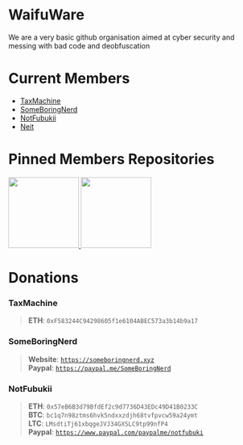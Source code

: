 # WaifuWare
We are a very basic github organisation aimed at cyber security and messing with bad code and deobfuscation

# Current Members
<ul>
    <li><a href="https://github.com/TaxMachine">TaxMachine</a></li>
    <li><a href="https://github.com/SomeBoringNerd">SomeBoringNerd</a></li>
    <li><a href="https://github.com/GayrraFrost">NotFubukii</a></li>
    <li><a href="https://github.com/Neit">Neit</a></li>
</ul>

# Pinned Members Repositories
<div>
    <a href="https://github.com/TaxMachine/PowershellTokenGrabberV2">
        <img src="https://github-readme-stats.vercel.app/api/pin/?username=TaxMachine&repo=PowershellTokenGrabberV2&title_color=00C800&text_color=00C800&border_color=9600AC&bg_color=DEG,4D0094,7C0094,9F00C7" height="140"/>
    </a>
    <a href="https://github.com/SomeBoringNerd/throughthedark">
        <img src="https://github-readme-stats.vercel.app/api/pin/?username=SomeBoringNerd&repo=throughthedark&title_color=00C800&text_color=00C800&border_color=9600AC&bg_color=DEG,4D0094,7C0094,9F00C7" height="140"/>
    </a>
</div>

# Donations

### **TaxMachine**
>**ETH**: `0xF583244C94298605f1e6104ABEC573a3b14b9a17`

### **SomeBoringNerd**
>**Website**: <code>https://someboringnerd.xyz</code><br>
>**Paypal**: <code>https://paypal.me/SomeBoringNerd</code><br>

### **NotFubukii**
>**ETH**: `0x57eB6B3d79BfdEf2c9d7736D43EDc49D41B0233C`<br>
>**BTC**: `bc1q7n98ztms6hvk5ndxxzdjh68tvfpvcw59a24ymt`<br>
>**LTC**: `LMsdtiTj61xbqgeJVJ34GXSLC9tp99nfP4`<br>
>**Paypal**: <code>https://www.paypal.com/paypalme/notfubuki</code><br>

